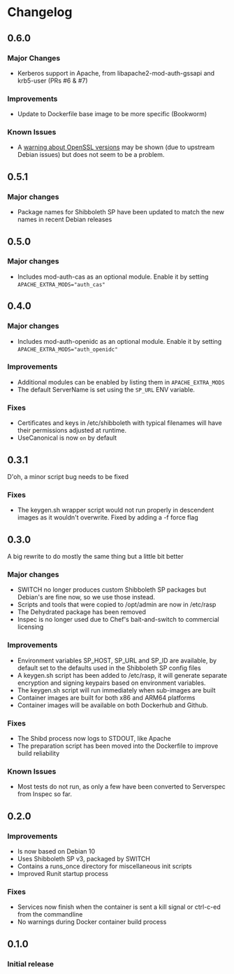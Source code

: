 # Changelog

## 0.6.0

### Major Changes

- Kerberos support in Apache, from libapache2-mod-auth-gssapi and krb5-user (PRs #6 & #7)

### Improvements

- Update to Dockerfile base image to be more specific (Bookworm)

### Known Issues

- A [warning about OpenSSL versions](https://bugs.debian.org/cgi-bin/bugreport.cgi?bug=1069748) may be
  shown (due to upstream Debian issues) but does not seem to be a problem. 

## 0.5.1

### Major changes

- Package names for Shibboleth SP have been updated to match the new names in recent Debian releases

## 0.5.0

### Major changes

- Includes mod-auth-cas as an optional module. Enable it by setting `APACHE_EXTRA_MODS="auth_cas"`

## 0.4.0

### Major changes

- Includes mod-auth-openidc as an optional module. Enable it by setting `APACHE_EXTRA_MODS="auth_openidc"`

### Improvements

- Additional modules can be enabled by listing them in `APACHE_EXTRA_MODS`
- The default ServerName is set using the `SP_URL` ENV variable.

### Fixes

- Certificates and keys in /etc/shibboleth with typical filenames will have their
  permissions adjusted at runtime.
- UseCanonical is now `on` by default

## 0.3.1

D'oh, a minor script bug needs to be fixed

### Fixes

- The keygen.sh wrapper script would not run properly in descendent images as
  it wouldn't overwrite. Fixed by adding a -f force flag

## 0.3.0

A big rewrite to do mostly the same thing but a little bit better

### Major changes

- SWITCH no longer produces custom Shibboleth SP packages but Debian's are fine now,
  so we use those instead.
- Scripts and tools that were copied to /opt/admin are now in /etc/rasp
- The Dehydrated package has been removed
- Inspec is no longer used due to Chef's bait-and-switch to commercial licensing

### Improvements

- Environment variables SP_HOST, SP_URL and SP_ID are available, by default set to the 
  defaults used in the Shibboleth SP config files
- A keygen.sh script has been added to /etc/rasp, it will generate separate encryption
  and signing keypairs based on environment variables.
- The keygen.sh script will run immediately when sub-images are built
- Container images are built for both x86 and ARM64 platforms 
- Container images will be available on both Dockerhub and Github.

### Fixes

- The Shibd process now logs to STDOUT, like Apache
- The preparation script has been moved into the Dockerfile to improve build reliability

### Known Issues

- Most tests do not run, as only a few have been converted to Serverspec from Inspec so far.

## 0.2.0

### Improvements

- Is now based on Debian 10
- Uses Shibboleth SP v3, packaged by SWITCH
- Contains a runs_once directory for miscellaneous init scripts
- Improved Runit startup process

### Fixes

- Services now finish when the container is sent a kill signal or ctrl-c-ed from the commandline
- No warnings during Docker container build process

## 0.1.0

### Initial release
